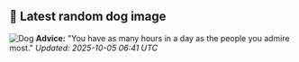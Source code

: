 ## 🐶 Latest random dog image
![Dog](https://images.dog.ceo/breeds/eskimo/n02109961_10021.jpg)
**Advice:** "You have as many hours in a day as the people you admire most."
*Updated: 2025-10-05 06:41 UTC*
